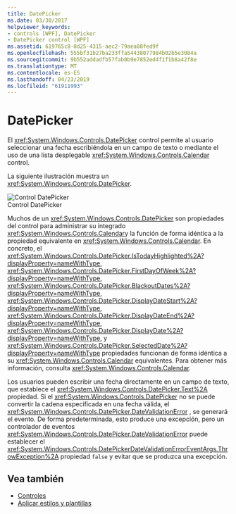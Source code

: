 ```yaml
---
title: DatePicker
ms.date: 03/30/2017
helpviewer_keywords:
- controls [WPF], DatePicker
- DatePicker control [WPF]
ms.assetid: 619765c8-8d25-4315-aec2-79aea08fed9f
ms.openlocfilehash: 555bf31b27ba233ffa54438077984b02b5e3084a
ms.sourcegitcommit: 9b552addadfb57fab0b9e7852ed4f1f1b8a42f8e
ms.translationtype: MT
ms.contentlocale: es-ES
ms.lasthandoff: 04/23/2019
ms.locfileid: "61911993"
---
```

# <a name="datepicker"></a>DatePicker
El <xref:System.Windows.Controls.DatePicker> control permite al usuario seleccionar una fecha escribiéndola en un campo de texto o mediante el uso de una lista desplegable <xref:System.Windows.Controls.Calendar> control.  
  
 La siguiente ilustración muestra un <xref:System.Windows.Controls.DatePicker>.  
  
 ![Control DatePicker](./media/ndp-datepicker.png "NDP_DatePicker")  
Control DatePicker  
  
 Muchos de un <xref:System.Windows.Controls.DatePicker> son propiedades del control para administrar su integrado <xref:System.Windows.Controls.Calendar>y la función de forma idéntica a la propiedad equivalente en <xref:System.Windows.Controls.Calendar>. En concreto, el <xref:System.Windows.Controls.DatePicker.IsTodayHighlighted%2A?displayProperty=nameWithType>, <xref:System.Windows.Controls.DatePicker.FirstDayOfWeek%2A?displayProperty=nameWithType>, <xref:System.Windows.Controls.DatePicker.BlackoutDates%2A?displayProperty=nameWithType>, <xref:System.Windows.Controls.DatePicker.DisplayDateStart%2A?displayProperty=nameWithType>, <xref:System.Windows.Controls.DatePicker.DisplayDateEnd%2A?displayProperty=nameWithType>, <xref:System.Windows.Controls.DatePicker.DisplayDate%2A?displayProperty=nameWithType>, y <xref:System.Windows.Controls.DatePicker.SelectedDate%2A?displayProperty=nameWithType> propiedades funcionan de forma idéntica a su <xref:System.Windows.Controls.Calendar> equivalentes. Para obtener más información, consulta <xref:System.Windows.Controls.Calendar>.  
  
 Los usuarios pueden escribir una fecha directamente en un campo de texto, que establece el <xref:System.Windows.Controls.DatePicker.Text%2A> propiedad. Si el <xref:System.Windows.Controls.DatePicker> no se puede convertir la cadena especificada en una fecha válida, el <xref:System.Windows.Controls.DatePicker.DateValidationError> , se generará el evento. De forma predeterminada, esto produce una excepción, pero un controlador de eventos <xref:System.Windows.Controls.DatePicker.DateValidationError> puede establecer el <xref:System.Windows.Controls.DatePickerDateValidationErrorEventArgs.ThrowException%2A> propiedad `false` y evitar que se produzca una excepción.  
  
## <a name="see-also"></a>Vea también

- [Controles](index.md)
- [Aplicar estilos y plantillas](styling-and-templating.md)
